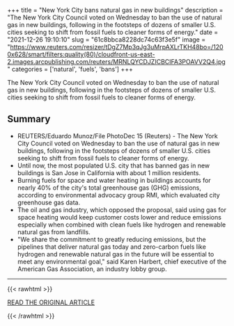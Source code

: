 +++
title = "New York City bans natural gas in new buildings"
description = "The New York City Council voted on Wednesday to ban the use of natural gas in new buildings, following in the footsteps of dozens of smaller U.S. cities seeking to shift from fossil fuels to cleaner forms of energy."
date = "2021-12-26 19:10:10"
slug = "61c8bbca8228dc74c63f3e5f"
image = "https://www.reuters.com/resizer/tDgZ7Mp3qJg3uMrpAXLrTKH48bo=/1200x628/smart/filters:quality(80)/cloudfront-us-east-2.images.arcpublishing.com/reuters/MRNLQYCDJZICBCIFA3POAVV2Q4.jpg"
categories = ['natural', 'fuels', 'bans']
+++

The New York City Council voted on Wednesday to ban the use of natural gas in new buildings, following in the footsteps of dozens of smaller U.S. cities seeking to shift from fossil fuels to cleaner forms of energy.

## Summary

- REUTERS/Eduardo Munoz/File PhotoDec 15 (Reuters) - The New York City Council voted on Wednesday to ban the use of natural gas in new buildings, following in the footsteps of dozens of smaller U.S. cities seeking to shift from fossil fuels to cleaner forms of energy.
- Until now, the most populated U.S. city that has banned gas in new buildings is San Jose in California with about 1 million residents.
- Burning fuels for space and water heating in buildings accounts for nearly 40% of the city's total greenhouse gas (GHG) emissions, according to environmental advocacy group RMI, which evaluated city greenhouse gas data.
- The oil and gas industry, which opposed the proposal, said using gas for space heating would keep customer costs lower and reduce emissions especially when combined with clean fuels like hydrogen and renewable natural gas from landfills.
- "We share the commitment to greatly reducing emissions, but the pipelines that deliver natural gas today and zero-carbon fuels like hydrogen and renewable natural gas in the future will be essential to meet any environmental goal," said Karen Harbert, chief executive of the American Gas Association, an industry lobby group.

---

{{< rawhtml >}}
  <p class="article-category">
    <a target="_blank" href="https://www.reuters.com/markets/us/new-york-city-set-ban-natural-gas-new-buildings-2021-12-15/">READ THE ORIGINAL ARTICLE</a>
  </p>
{{< /rawhtml >}}
